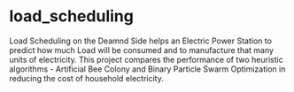# load_scheduling
Load Scheduling on the Deamnd Side helps an Electric Power Station to predict how much Load will be consumed and to manufacture that many units of electricity. This project compares the performance of two heuristic algorithms - Artificial Bee Colony and Binary Particle Swarm Optimization in reducing the cost of household electricity.
